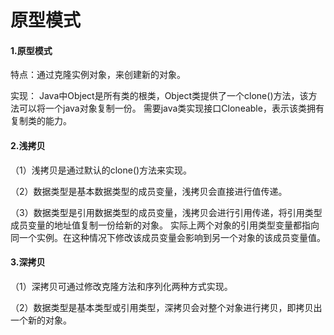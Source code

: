 # 原型模式

#### 1.原型模式

 特点：通过克隆实例对象，来创建新的对象。
 
 实现： Java中Object是所有类的根类，Object类提供了一个clone()方法，该方法可以将一个java对象复制一份。
     需要java类实现接口Cloneable，表示该类拥有复制类的能力。

#### 2.浅拷贝

（1）浅拷贝是通过默认的clone()方法来实现。

（2）数据类型是基本数据类型的成员变量，浅拷贝会直接进行值传递。

（3）数据类型是引用数据类型的成员变量，浅拷贝会进行引用传递，将引用类型成员变量的地址值复制一份给新的对象。
实际上两个对象的引用类型变量都指向同一个实例。在这种情况下修改该成员变量会影响到另一个对象的该成员变量值。

 
#### 3.深拷贝

（1）深拷贝可通过修改克隆方法和序列化两种方式实现。

（2）数据类型是基本类型或引用类型，深拷贝会对整个对象进行拷贝，即拷贝出一个新的对象。










